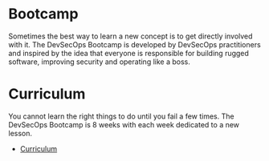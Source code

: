 # Bootcamp
Sometimes the best way to learn a new concept is to get directly involved with it.  The DevSecOps Bootcamp is developed by DevSecOps practitioners and inspired by the idea that everyone is responsible for building rugged software, improving security and operating like a boss. 

# Curriculum
You cannot learn the right things to do until you fail a few times.  The DevSecOps Bootcamp is 8 weeks with each week dedicated to a new lesson.  

- [Curriculum](CURRICULUM.md)
